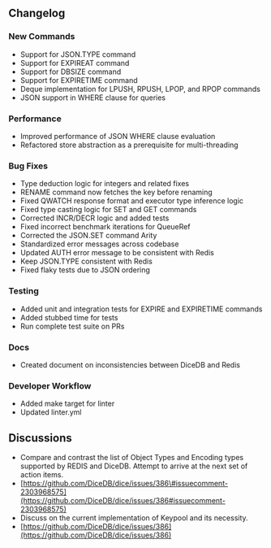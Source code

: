 ---
---

## Changelog

### New Commands

- Support for JSON.TYPE command
- Support for EXPIREAT command
- Support for DBSIZE command
- Support for EXPIRETIME command
- Deque implementation for LPUSH, RPUSH, LPOP, and RPOP commands
- JSON support in WHERE clause for queries

### Performance

- Improved performance of JSON WHERE clause evaluation
- Refactored store abstraction as a prerequisite for multi-threading

### Bug Fixes

- Type deduction logic for integers and related fixes
- RENAME command now fetches the key before renaming
- Fixed QWATCH response format and executor type inference logic
- Fixed type casting logic for SET and GET commands
- Corrected INCR/DECR logic and added tests
- Fixed incorrect benchmark iterations for QueueRef
- Corrected the JSON.SET command Arity
- Standardized error messages across codebase
- Updated AUTH error message to be consistent with Redis
- Keep JSON.TYPE consistent with Redis
- Fixed flaky tests due to JSON ordering

### Testing

- Added unit and integration tests for EXPIRE and EXPIRETIME commands
- Added stubbed time for tests
- Run complete test suite on PRs

### Docs

- Created document on inconsistencies between DiceDB and Redis

### Developer Workflow

- Added make target for linter
- Updated linter.yml

## Discussions

- Compare and contrast the list of Object Types and Encoding types supported by REDIS and DiceDB. Attempt to arrive at the next set of action items.
- [https://github.com/DiceDB/dice/issues/386\#issuecomment-2303968575](https://github.com/DiceDB/dice/issues/386#issuecomment-2303968575)
- Discuss on the current implementation of Keypool and its necessity.
- [https://github.com/DiceDB/dice/issues/386](https://github.com/DiceDB/dice/issues/386)
